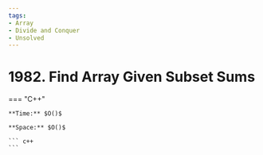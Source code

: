 ```yaml
---
tags:
- Array
- Divide and Conquer
- Unsolved
---
```



# 1982. Find Array Given Subset Sums

=== "C++"

    **Time:** $O()$

    **Space:** $O()$

    ``` c++
    ```